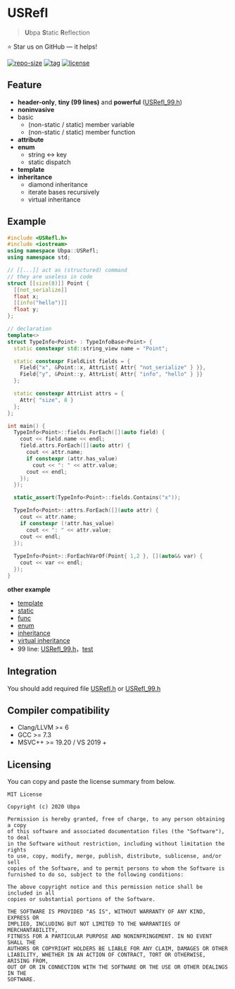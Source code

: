 # USRefl
> **U**bpa **S**tatic **R**eflection

⭐ Star us on GitHub — it helps!

[![repo-size](https://img.shields.io/github/languages/code-size/Ubpa/USRefl?style=flat)](https://github.com/Ubpa/USRefl/archive/master.zip) [![tag](https://img.shields.io/github/v/tag/Ubpa/USRefl)](https://github.com/Ubpa/USRefl/tags) [![license](https://img.shields.io/github/license/Ubpa/USRefl)](LICENSE) 

## Feature

- **header-only**, **tiny (99 lines)** and **powerful** ([USRefl_99.h](https://github.com/Ubpa/USRefl/blob/master/include/USRefl_99.h))
- **noninvasive** 
- basic
  - (non-static / static) member variable
  - (non-static / static) member function
- **attribute** 
- **enum** 
  - string <-> key
  - static dispatch
- **template** 
- **inheritance** 
  - diamond inheritance
  - iterate bases recursively
  - virtual inheritance

## Example

```c++
#include <USRefl.h>
#include <iostream>
using namespace Ubpa::USRefl;
using namespace std;

// [[...]] act as (structured) command
// they are useless in code
struct [[size(8)]] Point {
  [[not_serialize]]
  float x;
  [[info("hello")]]
  float y;
};

// declaration
template<>
struct TypeInfo<Point> : TypeInfoBase<Point> {
  static constexpr std::string_view name = "Point";

  static constexpr FieldList fields = {
    Field{"x", &Point::x, AttrList{ Attr{ "not_serialize" } }},
    Field{"y", &Point::y, AttrList{ Attr{ "info", "hello" } }}
  };

  static constexpr AttrList attrs = {
    Attr{ "size", 8 }
  };
};

int main() {
  TypeInfo<Point>::fields.ForEach([](auto field) {
    cout << field.name << endl;
    field.attrs.ForEach([](auto attr) {
      cout << attr.name;
      if constexpr (attr.has_value)
        cout << ": " << attr.value;
      cout << endl;
    });
  });

  static_assert(TypeInfo<Point>::fields.Contains("x"));

  TypeInfo<Point>::attrs.ForEach([](auto attr) {
    cout << attr.name;
    if constexpr (!attr.has_value)
      cout << ": " << attr.value;
    cout << endl;
  });
  
  TypeInfo<Point>::ForEachVarOf(Point{ 1,2 }, [](auto&& var) {
    cout << var << endl;
  });
}
```

**other example** 

- [template](src/test/01_template/main.cpp) 
- [static](src/test/02_static/main.cpp) 
- [func](src/test/03_func/main.cpp) 
- [enum](src/test/04_enum/main.cpp) 
- [inheritance](src/test/05_inheritance/main.cpp) 
- [virtual inheritance](src/test/06_virtual/main.cpp) 
- 99 line: [USRefl_99.h](include/USRefl_99.h)，[test](src/test/06_99/main.cpp) 

## Integration

You should add required file [USRefl.h](include/USRefl.h) or [USRefl_99.h](include/USRefl_99.h) 

## Compiler compatibility

- Clang/LLVM >= 6
- GCC >= 7.3
- MSVC++ >= 19.20 / VS 2019 +

## Licensing

You can copy and paste the license summary from below.

```
MIT License

Copyright (c) 2020 Ubpa

Permission is hereby granted, free of charge, to any person obtaining a copy
of this software and associated documentation files (the "Software"), to deal
in the Software without restriction, including without limitation the rights
to use, copy, modify, merge, publish, distribute, sublicense, and/or sell
copies of the Software, and to permit persons to whom the Software is
furnished to do so, subject to the following conditions:

The above copyright notice and this permission notice shall be included in all
copies or substantial portions of the Software.

THE SOFTWARE IS PROVIDED "AS IS", WITHOUT WARRANTY OF ANY KIND, EXPRESS OR
IMPLIED, INCLUDING BUT NOT LIMITED TO THE WARRANTIES OF MERCHANTABILITY,
FITNESS FOR A PARTICULAR PURPOSE AND NONINFRINGEMENT. IN NO EVENT SHALL THE
AUTHORS OR COPYRIGHT HOLDERS BE LIABLE FOR ANY CLAIM, DAMAGES OR OTHER
LIABILITY, WHETHER IN AN ACTION OF CONTRACT, TORT OR OTHERWISE, ARISING FROM,
OUT OF OR IN CONNECTION WITH THE SOFTWARE OR THE USE OR OTHER DEALINGS IN THE
SOFTWARE.
```

